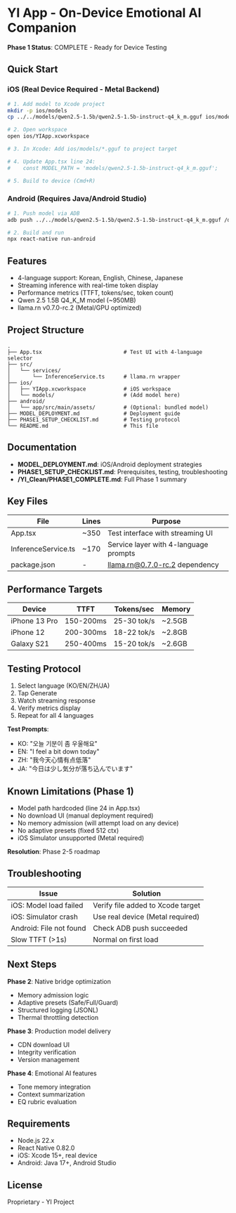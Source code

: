 # YI App - On-Device Emotional AI Companion

**Phase 1 Status**: COMPLETE - Ready for Device Testing

## Quick Start

### iOS (Real Device Required - Metal Backend)

```bash
# 1. Add model to Xcode project
mkdir -p ios/models
cp ../../models/qwen2.5-1.5b/qwen2.5-1.5b-instruct-q4_k_m.gguf ios/models/

# 2. Open workspace
open ios/YIApp.xcworkspace

# 3. In Xcode: Add ios/models/*.gguf to project target

# 4. Update App.tsx line 24:
#    const MODEL_PATH = 'models/qwen2.5-1.5b-instruct-q4_k_m.gguf';

# 5. Build to device (Cmd+R)
```

### Android (Requires Java/Android Studio)

```bash
# 1. Push model via ADB
adb push ../../models/qwen2.5-1.5b/qwen2.5-1.5b-instruct-q4_k_m.gguf /data/local/tmp/

# 2. Build and run
npx react-native run-android
```

## Features

- 4-language support: Korean, English, Chinese, Japanese
- Streaming inference with real-time token display
- Performance metrics (TTFT, tokens/sec, token count)
- Qwen 2.5 1.5B Q4_K_M model (~950MB)
- llama.rn v0.7.0-rc.2 (Metal/GPU optimized)

## Project Structure

```
.
├── App.tsx                          # Test UI with 4-language selector
├── src/
│   └── services/
│       └── InferenceService.ts      # llama.rn wrapper
├── ios/
│   ├── YIApp.xcworkspace            # iOS workspace
│   └── models/                      # (Add model here)
├── android/
│   └── app/src/main/assets/         # (Optional: bundled model)
├── MODEL_DEPLOYMENT.md              # Deployment guide
├── PHASE1_SETUP_CHECKLIST.md        # Testing protocol
└── README.md                        # This file
```

## Documentation

- **MODEL_DEPLOYMENT.md**: iOS/Android deployment strategies
- **PHASE1_SETUP_CHECKLIST.md**: Prerequisites, testing, troubleshooting
- **/YI_Clean/PHASE1_COMPLETE.md**: Full Phase 1 summary

## Key Files

| File | Lines | Purpose |
|------|-------|---------|
| App.tsx | ~350 | Test interface with streaming UI |
| InferenceService.ts | ~170 | Service layer with 4-language prompts |
| package.json | - | llama.rn@0.7.0-rc.2 dependency |

## Performance Targets

| Device | TTFT | Tokens/sec | Memory |
|--------|------|------------|--------|
| iPhone 13 Pro | 150-200ms | 25-30 tok/s | ~2.5GB |
| iPhone 12 | 200-300ms | 18-22 tok/s | ~2.8GB |
| Galaxy S21 | 250-400ms | 15-20 tok/s | ~2.6GB |

## Testing Protocol

1. Select language (KO/EN/ZH/JA)
2. Tap Generate
3. Watch streaming response
4. Verify metrics display
5. Repeat for all 4 languages

**Test Prompts**:
- KO: "오늘 기분이 좀 우울해요"
- EN: "I feel a bit down today"
- ZH: "我今天心情有点低落"
- JA: "今日は少し気分が落ち込んでいます"

## Known Limitations (Phase 1)

- Model path hardcoded (line 24 in App.tsx)
- No download UI (manual deployment required)
- No memory admission (will attempt load on any device)
- No adaptive presets (fixed 512 ctx)
- iOS Simulator unsupported (Metal required)

**Resolution**: Phase 2-5 roadmap

## Troubleshooting

| Issue | Solution |
|-------|----------|
| iOS: Model load failed | Verify file added to Xcode target |
| iOS: Simulator crash | Use real device (Metal required) |
| Android: File not found | Check ADB push succeeded |
| Slow TTFT (>1s) | Normal on first load |

## Next Steps

**Phase 2**: Native bridge optimization
- Memory admission logic
- Adaptive presets (Safe/Full/Guard)
- Structured logging (JSONL)
- Thermal throttling detection

**Phase 3**: Production model delivery
- CDN download UI
- Integrity verification
- Version management

**Phase 4**: Emotional AI features
- Tone memory integration
- Context summarization
- EQ rubric evaluation

## Requirements

- Node.js 22.x
- React Native 0.82.0
- iOS: Xcode 15+, real device
- Android: Java 17+, Android Studio

## License

Proprietary - YI Project
